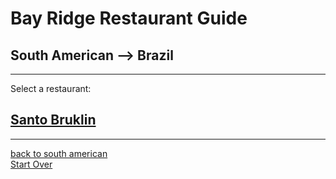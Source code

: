 # Bay Ridge Restaurant Guide
## South American --> Brazil
---
Select a restaurant:

## [Santo Bruklin](https://www.yelp.com/biz/santo-bruklin-new-york-3)

---
[back to south american ](south-american.md)  
[Start Over](../home.md)
